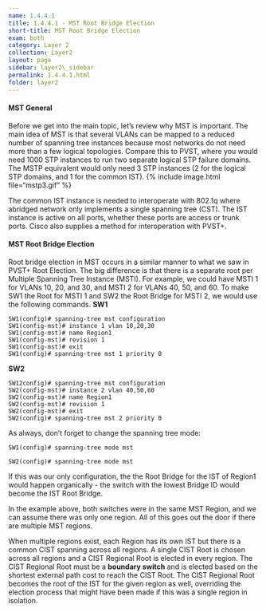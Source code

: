 ```yaml
---
name: 1.4.4.1
title: 1.4.4.1 - MST Root Bridge Election
short-title: MST Root Bridge Election
exam: both
category: Layer 2
collection: Layer2
layout: page
sidebar: layer2\_sidebar
permalink: 1.4.4.1.html
folder: layer2
---
```

#### MST General
Before we get into the main topic, let’s review why MST is important. The main idea of MST is that several VLANs can be mapped to a reduced number of spanning tree instances because most networks do not need more than a few logical topologies. Compare this to PVST, where you would need 1000 STP instances to run two separate logical STP failure domains. The MSTP equivalent would only need 3 STP instances (2 for the logical STP domains, and 1 for the common IST).
{% include image.html file=“mstp3.gif” %}

The common IST instance is needed to interoperate with 802.1q where abridged network only implements a single spanning tree (CST). The IST instance is active on all ports, whether these ports are access or trunk ports. Cisco also supplies a method for interoperation with PVST+.



#### MST Root Bridge Election
Root bridge election in MST occurs in a similar manner to what we saw in PVST+ Root Election. The big difference is that there is a separate root per Multiple Spanning Tree Instance (MSTI). For example, we could have MSTI 1 for VLANs 10, 20, and 30, and MSTI 2 for VLANs 40, 50, and 60. To make SW1 the Root for MSTI 1 and SW2 the Root Bridge for MSTI 2, we would use the following commands.
**SW1**
```
SW1(config)# spanning-tree mst configuration
SW1(config-mst)# instance 1 vlan 10,20,30
SW1(config-mst)# name Region1
SW1(config-mst)# revision 1
SW1(config-mst)# exit
SW1(config)# spanning-tree mst 1 priority 0
```
**SW2**
```
SW12config)# spanning-tree mst configuration
SW2(config-mst)# instance 2 vlan 40,50,60
SW2(config-mst)# name Region1
SW2(config-mst)# revision 1
SW2(config-mst)# exit
SW2(config)# spanning-tree mst 2 priority 0
```
As always, don’t forget to change the spanning tree mode:
```
SW1(config)# spanning-tree mode mst
```
```
SW2(config)# spanning-tree mode mst
```
If this was our only configuration, the the Root Bridge for the IST of Region1 would happen organically - the switch with the lowest Bridge ID would become the IST Root Bridge.

In the example above, both switches were in the same MST Region, and we can assume there was only one region. All of this goes out the door if there are multiple MST regions.

When multiple regions exist, each Region has its own IST but there is a common CIST spanning across all regions. A single CIST Root is chosen across all regions and a CIST Regional Root is elected in every region. The CIST Regional Root must be a **boundary switch** and is elected based on the shortest external path cost to reach the CIST Root. The CIST Regional Root becomes the root of the IST for the given region as well, overriding the election process that might have been made if this was a single region in isolation.